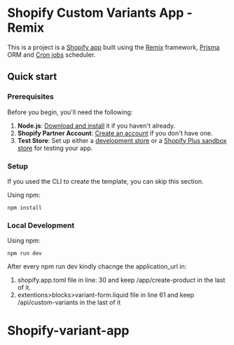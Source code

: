 # Shopify Custom Variants App - Remix

This is a project is a [Shopify app](https://shopify.dev/docs/apps/getting-started) built using the [Remix](https://remix.run) framework, [Prisma](https://www.prisma.io/) ORM and [Cron jobs](https://cron-job.org/en/) scheduler.


## Quick start

### Prerequisites

Before you begin, you'll need the following:

1. **Node.js**: [Download and install](https://nodejs.org/en/download/) it if you haven't already.
2. **Shopify Partner Account**: [Create an account](https://partners.shopify.com/signup) if you don't have one.
3. **Test Store**: Set up either a [development store](https://help.shopify.com/en/partners/dashboard/development-stores#create-a-development-store) or a [Shopify Plus sandbox store](https://help.shopify.com/en/partners/dashboard/managing-stores/plus-sandbox-store) for testing your app.

### Setup

If you used the CLI to create the template, you can skip this section.

Using npm:

```shell
npm install
```

### Local Development


Using npm:

```shell
npm run dev
```



After every npm run dev kindly chacnge the application_url in:

1. shopify.app.toml file in line: 30 and keep /app/create-product in the last of it.
2. extentions>blocks>variant-form.liquid file in line 61 and keep /api/custom-variants in the last of it


# Shopify-variant-app